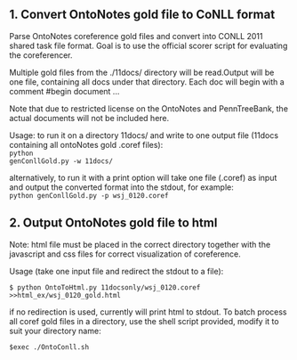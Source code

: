 <h2> 1. Convert OntoNotes gold file to CoNLL format</h2>
Parse OntoNotes coreference gold files and convert into CONLL 2011 shared task file format. Goal is to use the official scorer script for evaluating the coreferencer. 

Multiple gold files from the ./11docs/ directory will be read.Output will be one file, containing all docs under that directory. Each doc will begin with a comment #begin document ...

Note that due to restricted license on the OntoNotes and PennTreeBank, the actual documents will not be included here.

Usage:
to run it on a directory 11docs/ and write to one output file (11docs containing all ontoNotes gold .coref files): <br>
<code>python genConllGold.py -w 11docs/</code>

alternatively, to run it with a print option will take one file (.coref) as input and output the converted format into the stdout, for example:
<br><code>python genConllGold.py -p wsj_0120.coref</code>

<h2> 2. Output OntoNotes gold file to html </h2>

Note: html file must be placed in the correct directory together with the javascript and css files for correct visualization of coreference.

Usage (take one input file and redirect the stdout to a file):

<code>$ python OntoToHtml.py 11docsonly/wsj_0120.coref >>html_ex/wsj_0120_gold.html</code>

if no redirection is used, currently will print html to stdout. To batch process all coref gold files in a directory, use the shell script provided, modify it to suit your directory name:

<code>$exec ./OntoConll.sh</code>


